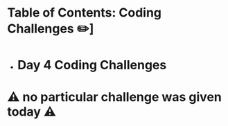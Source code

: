 # Table of Contents: Coding Challenges :pencil2:]

- # **Day 4 Coding Challenges**

# :warning: no particular challenge was given today :warning:
